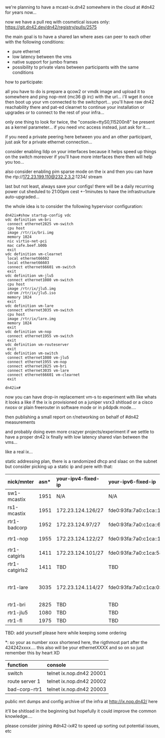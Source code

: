 we're planning to have a mcast-ix.dn42 somewhere in the cloud at #dn42 for years now...

now we have a pull req with cosmetical issues only: <https://git.dn42.dev/dn42/registry/pulls/2575>

the main goal is to have a shared lan where ases can peer to each other with the following conditions:
* pure ethernet
* low latency between the vms
* native support for jumbo frames
* possibility to private vlans between participants with the same conditions

how to participate:

all you have to do is prepare a qcow2 or vmdk image and upload it to somewhere and ping nop-mnt (mc36 @ irc) with the url... i'll wget it once then boot up your vm connected to the switchport... you'll have raw dn42 reachability there and pat-ed clearnet to continue your installation or upgrades or to connect to the rest of your infra...

only one thing to look for twice, the "console=ttyS0,115200n8" be present as a kernel parameter... if you need vnc access instead, just ask for it....

if you need a private peering here between you and an other participant, just ask for a private ethernet connection...

consider enabling lldp on your interfaces because it helps speed up things on the switch moreover if you'll have more interfaces there then will help you too...

also consider enabling pim sparse mode on the ix and then you can have the rtp://172.23.199.110@232.2.3.2:1234/ stream

last but not least, always save your configs! there will be a daily recurring power cut sheduled to 21:00pm cest +-1minutes to have the infrastructure auto-upgraded...



the whole idea is to consider the following hypervisor configuration:

```
dn42ix#show startup-config vdc
vdc definition vm-bri
 connect ethernet2825 vm-switch
 cpu host
 image /rtr/ix/bri.img
 memory 1024
 nic virtio-net-pci
 mac cafe.beef.b00b
 exit
vdc definition vm-clearnet
 local ethernet66602
 local ethernet66603
 connect ethernet66601 vm-switch
 exit
vdc definition vm-jlu5
 connect ethernet1080 vm-switch
 cpu host
 image /rtr/ix/jlu5.img
 cdrom /rtr/ix/jlu5.iso
 memory 1024
 exit
vdc definition vm-lare
 connect ethernet3035 vm-switch
 cpu host
 image /rtr/ix/lare.img
 memory 1024
 exit
vdc definition vm-nop
 connect ethernet1955 vm-switch
 exit
vdc definition vm-routeserver
 exit
vdc definition vm-switch
 connect ethernet1080 vm-jlu5
 connect ethernet1955 vm-nop
 connect ethernet2825 vm-bri
 connect ethernet3035 vm-lare
 connect ethernet66601 vm-clearnet
 exit

dn42ix#
```

now you can have drop-in replacement vm-s to experiment with like whats it looks a like if the ix is provisioned on a juniper vsrx3 shitload or a cisco nxosv or plain freerouter in software mode or in p4dpdk mode.... 

then publishing a small report on r/networking on behalf of #dn42 measurements

and probably doing even more crazyer projects/experiment if we settle to have a proper dn42 ix finally with low latency shared vlan between the vms...

like a real ix...

static addressing plan, there is a randomized dhcp and slaac on the subnet but consider picking up a static ip and pere with that:



| nick/mnter     | asn* | your-ipv4-fixed-ip | your-ipv6-fixed-ip                    | your-ipv6-linklocal      | public lg                                                 |
|:---------------|:-----|:-------------------|:--------------------------------------|:-------------------------|:----------------------------------------------------------|
| sw1-mcastix    | 1951 | N/A                | N/A                                   | N/A                      | TBD: SOON                                                 |
| rs1-mcastix    | 1951 | 172.23.124.126/27  | fde0:93fa:7a0:c1ca::179/64            | fe80::200:bff:fead:beef  | TBD: SOON                                                 |
| rtr1-badcorp   | 1952 | 172.23.124.97/27   | fde0:93fa:7a0:c1ca::666/64            | fe80::260:54ff:fe33:2178 | TBD: SOON                                                 |
| rtr1-nop       | 1955 | 172.23.124.122/27  | fde0:93fa:7a0:c1ca::1955/64           | fe80::200:ccff:fe1e:c0de | telnet sandbox.freertr.org                                |
| rtr1-catgirls  | 1411 | 172.23.124.101/27  | fde0:93fa:7a0:c1ca:581a:fc3f:a2d0:828c/64 | fe80::1411:5             | TBD: SOON                                                 |
| rtr1-catgirls2 | 1411 | TBD                | TBD                                   | TBD                      | TBD: SOON                                                 |
| rtr1-lare      | 3035 | 172.23.124.114/27  | fde0:93fa:7a0:c1ca:0:42:4242:3035/64  | fe80::21f:45ff:fe11:7356 | clearnet: <https://lg.lare.cc/> dn42: <https://lg.lare.dn42/>           |
| rtr1-bri       | 2825 | TBD                | TBD                                   | TBD                      | TBD                                                       |
| rtr1-jlu5      | 1080 | TBD                | TBD                                   | TBD                      | TBD                                                       |
| rtr1-fl        | 1975 | TBD                | TBD                                   | TBD                      | TBD                                                       |




TBD: add yourself please here while keeping some ordering

*: so your as number xxxx shortened here, the rigthmost part after the 424242xxxx.... this also will be your ethernetXXXX and so on so just remember this by heart XD


| function        |  console                   |
|:----------------|:---------------------------|
| switch          | telnet ix.nop.dn42 20001   |
| route server 1  | telnet ix.nop.dn42 20002   |
| bad-corp-rtr1   | telnet ix.nop.dn42 20003   |


public mrt dumps and config archive of the infra at <http://ix.nop.dn42/> here



it'll be shitload in the beginning but hopefully it could improve the common knowledge....


please consider joining #dn42-ix#2 to speed up sorting out potential issues, etc
